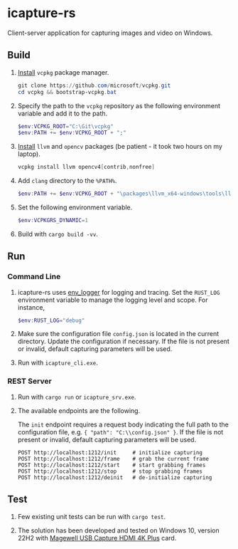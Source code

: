 # icapture-rs

Client-server application for capturing images and video on Windows.

## Build

1. [Install](https://learn.microsoft.com/en-us/vcpkg/get_started/get-started?pivots=shell-cmd#1---set-up-vcpkg) `vcpkg` package manager.

   ```PowerShell
   git clone https://github.com/microsoft/vcpkg.git
   cd vcpkg && bootstrap-vcpkg.bat
   ```

2. Specify the path to the `vcpkg` repository as the following environment variable and add it to the path.

   ```PowerShell
   $env:VCPKG_ROOT="C:\Git\vcpkg"
   $env:PATH += $env:VCPKG_ROOT + ";"
   ```

3. [Install](https://github.com/twistedfall/opencv-rust/blob/master/INSTALL.md#windows-package) `llvm` and `opencv` packages (be patient - it took two hours on my laptop).

   ```PowerShell
   vcpkg install llvm opencv4[contrib,nonfree]
   ```

4. Add `clang` directory to the `%PATH%`.

   ```PowerShell
   $env:PATH += $env:VCPKG_ROOT + "\packages\llvm_x64-windows\tools\llvm" + ";"
   ```

5. Set the following environment variable.

   ```PowerShell
   $env:VCPKGRS_DYNAMIC=1
   ```

6. Build with `cargo build -vv`.

## Run

### Command Line

1. icapture-rs uses [env_logger](https://docs.rs/env_logger/latest/env_logger/index.html) for logging and tracing. Set the `RUST_LOG` environment variable to manage the logging level and scope. For instance,

   ```PowerShell
   $env:RUST_LOG="debug"
   ```

2. Make sure the configuration file `config.json` is located in the current directory. Update the configuration if necessary. If the file is not present or invalid, default capturing parameters will be used.

3. Run with `icapture_cli.exe`.

### REST Server

1. Run with `cargo run` or `icapture_srv.exe`.

2. The available endpoints are the following.

   The `init` endpoint requires a request body indicating the full path to the configuration file, e.g. `{ "path": "C:\\config.json" }`. If the file is not present or invalid, default capturing parameters will be used.

   ```
   POST http://localhost:1212/init     # initialize capturing
   POST http://localhost:1212/frame    # grab the current frame
   POST http://localhost:1212/start    # start grabbing frames
   POST http://localhost:1212/stop     # stop grabbing frames
   POST http://localhost:1212/deinit   # de-initialize capturing
   ```

## Test

1. Few existing unit tests can be run with `cargo test`.

2. The solution has been developed and tested on Windows 10, version 22H2 with [Magewell USB Capture HDMI 4K Plus](https://www.magewell.com/products/usb-capture-hdmi-4k-plus) card.
